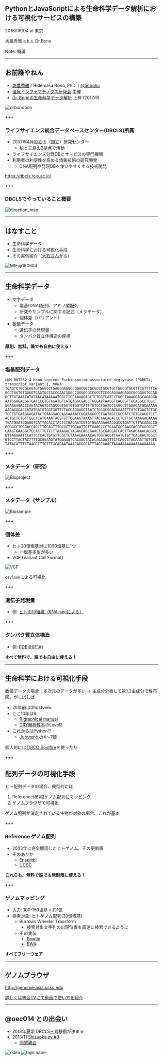 ## PythonとJavaScriptによる生命科学データ解析における可視化サービスの構築

2018/06/04 at 東京

坊農秀雅 a.k.a. Dr.Bono

Note:
概論

---

## お前誰やねん

- [坊農秀雅](http://bonohu.jp/) / Hidemasa Bono, PhD. /  [@bonohu](https://twitter.com/bonohu)
- [温泉インフォマティクス研究会](https://twitter.com/kubor_/status/860448923441221632) 主催
- [Dr. Bonoの生命科学データ解析](http://bonohu.jp/blog/category/drbonobon.html) 上梓 (2017/9)

![drbonobon](https://images-na.ssl-images-amazon.com/images/I/51gwooGvqYL.jpg)

+++

### ライフサイエンス統合データベースセンター(DBCLS)所属

- 2007年4月設立の（国立）研究センター
  - 柏と三島の2拠点で活動
- ライフサイエンス分野DBとサービスの専門機関
- 利用者の利便性を高める情報技術の研究開発
  - DNA配列や発現DBを使いやすくする技術開発

https://dbcls.rois.ac.jp/

+++

### DBCLSでやっていること概要

![direction_map](images/direction_map.png)

---

## はなすこと
- 生命科学データ
- 生命科学における可視化手段
- その実例紹介（[大石さん](https://twitter.com/oec014)から）

![MtFuji180604](images/mtfuji180604.jpg)

---

## 生命科学データ

- 文字データ
  - 塩基(DNA)配列、アミノ酸配列
  - 研究やサンプルに関する記述（メタデータ）
  - 個体差（バリアント）
- 数値データ
  - 遺伝子の発現量
  - タンパク質立体構造の座標

**原則、無料。誰でも自由に使える！**

+++

### 塩基配列データ

```
>NM_007262.4 Homo sapiens Parkinsonism associated deglycase (PARK7), transcript variant 1, mRNA
TGAGTCTGCGCAGTGTGGGGCTGAGGGAGGCCGGACGGCGCGCGTGCGTGCTGGCGTGCGTTCATTTTCA
GCCTGGTGTGGGGTGAGTGGTACCCAACGGGCCGGGGCGCCGCGTCCGCAGGAAGAGGCGCGGGGTGCAG
GCTTGTAAACATATAACATAAAAATGGCTTCCAAAAGAGCTCTGGTCATCCTGGCTAAAGGAGCAGAGGA
AATGGAGACGGTCATCCCTGTAGATGTCATGAGGCGAGCTGGGATTAAGGTCACCGTTGCAGGCCTGGCT
GGAAAAGACCCAGTACAGTGTAGCCGTGATGTGGTCATTTGTCCTGATGCCAGCCTTGAAGATGCAAAAA
AAGAGGGACCATATGATGTGGTGGTTCTACCAGGAGGTAATCTGGGCGCACAGAATTTATCTGAGTCTGC
TGCTGTGAAGGAGATACTGAAGGAGCAGGAAAACCGGAAGGGCCTGATAGCCGCCATCTGTGCAGGTCCT
ACTGCTCTGTTGGCTCATGAAATAGGTTTTGGAAGTAAAGTTACAACACACCCTCTTGCTAAAGACAAAA
TGATGAATGGAGGTCATTACACCTACTCTGAGAATCGTGTGGAAAAAGACGGCCTGATTCTTACAAGCCG
GGGGCCTGGGACCAGCTTCGAGTTTGCGCTTGCAATTGTTGAAGCCCTGAATGGCAAGGAGGTGGCGGCT
CAAGTGAAGGCTCCACTTGTTCTTAAAGACTAGAGCAGCGAACTGCGACGATCACTTAGAGAAACAGGCC
GTTAGGAATCCATTCTCACTGTGTTCGCTCTAAACAAAACAGTGGTAGGTTAATGTGTTCAGAAGTCGCT
GTCCTTACTACTTTTGCGGAAGTATGGAAGTCACAACTACACAGAGATTTCTCAGCCTACAAATTGTGTC
TATACATTTCTAAGCCTTGTTTGCAGAATAAACAGGGCATTTAGCAAACTAAAAAAAAAAAAAAAAAAA
```

+++
### メタデータ（研究）

![Bioproject](images/bioproject.png)

+++
### メタデータ（サンプル）

![Biosample](images/biosample.png)

+++
### 個体差

- ヒト30億塩基対に1000塩基に1つ
  - 一塩基多型が多い
- VCF (Variant Call Format)

![VCF](images/VCF.png)

`csvlook`による可視化

+++
### 遺伝子発現量

- 例: [ヒトの10組織（RNA-seqによる）](https://doi.org/10.6084/m9.figshare.4028661)

+++
### タンパク質立体構造

- 例: [PDBj(HIF1A)](https://pdbj.org/mine/summary/1h2k)

**すべて無料で、誰でも自由に使える！**

---

## 生命科学における可視化手段

数値データの場合：多次元のデータが多い → 主成分分析して第1,2主成分で散布図、がしばしば

- 20年前はGhostview
- ここ10年はR
  - [R graphical manual](https://www.imsbio.co.jp/RGM/)
  - [DRY解析教本](https://gakken-mesh.jp/book/detail/9784780909203.html)のLevel3
- これからはPython!?
  - [Jupyter本](http://gihyo.jp/book/2017/978-4-7741-9223-9)の4〜7章

個人的には[TIBCO Spotfire](http://doi.org/10.7875/togotv.2017.036)を使ったり

+++

## 配列データの可視化手段

ヒト配列データの場合、典型的には

1. Reference(参照)ゲノム配列にマッピング
2. ゲノムブラウザで可視化

ゲノム配列が決定されている生物が対象の場合、これが基本

+++

### Reference ゲノム配列

- 2003年に完全解読したヒトゲノム、その更新版
- そのありか
  - [Ensembl](http://asia.ensembl.org/info/data/ftp/index.html)
  - [UCSC](http://hgdownload.soe.ucsc.edu/downloads.html)

**これらも、無料で誰でも無制限に使える！**

+++

### ゲノムマッピング

- 入力: 100-150塩基 x 約1億
- 検索対象: ヒトゲノム配列(30億塩基)
  - Burrows Wheeler Transform
    - 検索対象文字列の出現位置を高速に検索できるように
  - その実装
    - [Bowtie](http://bowtie-bio.sourceforge.net/)
    - [BWA](http://bio-bwa.sourceforge.net/)

**すべてフリーウェア**

---

## ゲノムブラウザ

http://genome-asia.ucsc.edu

[詳しくは統合TVにて動画で使い方を紹介](http://doi.org/10.7875/togotv.2017.105)

---

## @oec014 との出会い

- 2013年夏頃 DBCLS三島移動が決まる
- 2013/11 [Shizuoka.py #3](https://connpass.com/event/3651/)
  - [同懇親会](https://connpass.com/event/3652/)

![oden](images/oden.jpg)
![tajin nabe](images/tajin.jpg)
